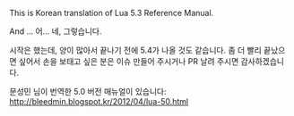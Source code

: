 This is Korean translation of Lua 5.3 Reference Manual.

And ... 어... 네, 그렇습니다.

시작은 했는데, 양이 많아서 끝나기 전에 5.4가 나올 것도 같습니다. 좀 더 빨리 끝났으면 싶어서 손을 보태고 싶은 분은 이슈 만들어 주시거나 PR 날려 주시면 감사하겠습니다.

문성민 님이 번역한 5.0 버전 매뉴얼이 있습니다: http://bleedmin.blogspot.kr/2012/04/lua-50.html
